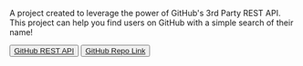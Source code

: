 
 <p className="my-5">
        A project created to leverage the power of GitHub's 3rd Party REST API.
        This project can help you find users on GitHub with a simple search of
        their name!
      </p>
      <div className="flex justify-between items-center">
        <button className="hover:bg-gray-600 p-2 rounded m-5">
          <a href="https://docs.github.com/en/rest">GitHub REST API</a>
        </button>
        <button className="hover:bg-gray-500 p-2 rounded m-5">
          <a href="https://docs.github.com/en/rest">GitHub Repo Link</a>
        </button>
      </div>
